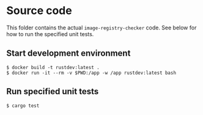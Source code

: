 # Source code

This folder contains the actual `image-registry-checker` code.
See below for how to run the specified unit tests.

## Start development environment

```
$ docker build -t rustdev:latest .
$ docker run -it --rm -v $PWD:/app -w /app rustdev:latest bash
```

## Run specified unit tests

```
$ cargo test
```

